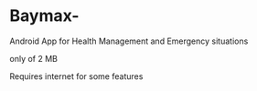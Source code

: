 # Baymax-
Android App for Health Management and Emergency situations

only of 2 MB

Requires internet for some features
